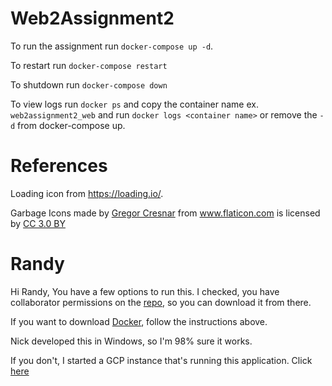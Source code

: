# Web2Assignment2

To run the assignment run `docker-compose up -d`.

To restart run `docker-compose restart`

To shutdown run `docker-compose down`

To view logs run `docker ps` and copy the container name ex. `web2assignment2_web` and run `docker logs <container name>` or remove the `-d` from docker-compose up.
# References
Loading icon from https://loading.io/.

<div>Garbage Icons made by <a href="https://www.flaticon.com/authors/gregor-cresnar" title="Gregor Cresnar">Gregor Cresnar</a> from <a href="https://www.flaticon.com/" 			    title="Flaticon">www.flaticon.com</a> is licensed by <a href="http://creativecommons.org/licenses/by/3.0/" 			    title="Creative Commons BY 3.0" >CC 3.0 BY</a></div>

# Randy

Hi Randy, 
You have a few options to run this. 
I checked, you have collaborator permissions on the [repo](https://github.com/kingsukhoi/Web2Assignment2), so you can download it from there.

If you want to download [Docker](https://store.docker.com/editions/community/docker-ce-desktop-windows), 
follow the instructions above. 

Nick developed this in Windows, so I'm 98% sure it works.

If you don't, I started a GCP instance that's running this application. 
Click [here](https://web2-asgn2.farsos.ca)